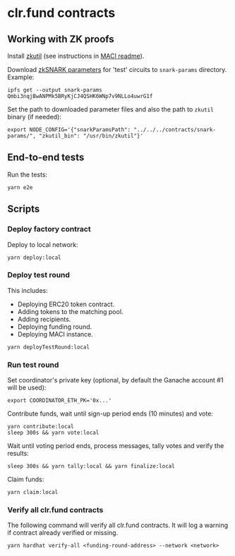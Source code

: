 # clr.fund contracts

## Working with ZK proofs

Install [zkutil](https://github.com/poma/zkutil) (see instructions in [MACI readme](https://github.com/appliedzkp/maci#get-started)).

Download [zkSNARK parameters](https://gateway.pinata.cloud/ipfs/Qmbi3nqjBwANPMk5BRyKjCJ4QSHK6WNp7v9NLLo4uwrG1f) for 'test' circuits to `snark-params` directory. Example:

```
ipfs get --output snark-params Qmbi3nqjBwANPMk5BRyKjCJ4QSHK6WNp7v9NLLo4uwrG1f
```

Set the path to downloaded parameter files and also the path to `zkutil` binary (if needed):

```
export NODE_CONFIG='{"snarkParamsPath": "../../../contracts/snark-params/", "zkutil_bin": "/usr/bin/zkutil"}'
```

## End-to-end tests

Run the tests:

```
yarn e2e
```

## Scripts

### Deploy factory contract

Deploy to local network:

```
yarn deploy:local
```

### Deploy test round

This includes:

- Deploying ERC20 token contract.
- Adding tokens to the matching pool.
- Adding recipients.
- Deploying funding round.
- Deploying MACI instance.

```
yarn deployTestRound:local
```

### Run test round

Set coordinator's private key (optional, by default the Ganache account #1 will be used):

```
export COORDINATOR_ETH_PK='0x...'
```

Contribute funds, wait until sign-up period ends (10 minutes) and vote:

```
yarn contribute:local
sleep 300s && yarn vote:local
```

Wait until voting period ends, process messages, tally votes and verify the results:

```
sleep 300s && yarn tally:local && yarn finalize:local
```

Claim funds:

```
yarn claim:local
```

### Verify all clr.fund contracts
The following command will verify all clr.fund contracts. It will log a warning if contract already verified or missing.

```
yarn hardhat verify-all <funding-round-address> --network <network>
```